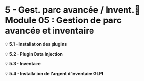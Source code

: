# 5 - Gest. parc avancée / Invent.📘 **Module 05 : Gestion de parc avancée et inventaire**



💡 **5.1 - Installation des plugins**



💡 **5.2 - Plugin Data Injection**



💡 **5.3 - Inventaire**



💡 **5.4 - Installation de l'argent d'inventaire GLPI**

